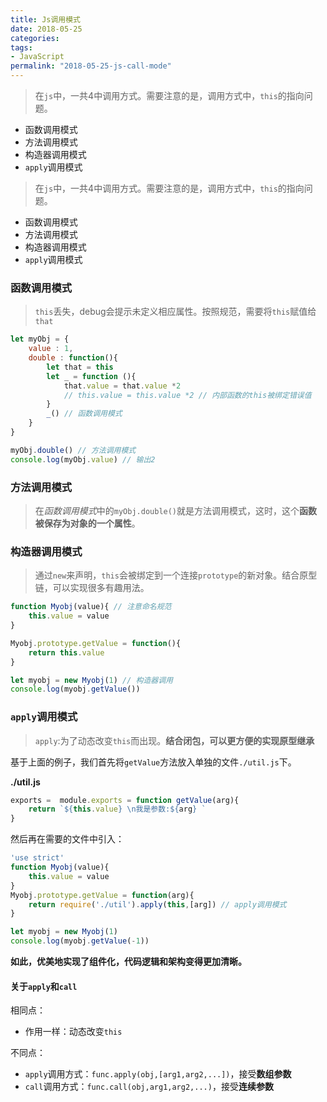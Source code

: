 ```yaml
---
title: Js调用模式
date: 2018-05-25
categories:
tags:
- JavaScript
permalink: "2018-05-25-js-call-mode"
---
```


> 在`js`中，一共4中调用方式。需要注意的是，调用方式中，`this`的指向问题。

- 函数调用模式
- 方法调用模式
- 构造器调用模式
- `apply`调用模式

<!-- more -->

> 在`js`中，一共4中调用方式。需要注意的是，调用方式中，`this`的指向问题。

- 函数调用模式
- 方法调用模式
- 构造器调用模式
- `apply`调用模式

### 函数调用模式
> `this`丢失，debug会提示未定义相应属性。按照规范，需要将`this`赋值给`that`

```javascript
let myObj = {
    value : 1,
    double : function(){
        let that = this
        let _ = function (){
            that.value = that.value *2
            // this.value = this.value *2 // 内部函数的this被绑定错误值
        }
        _() // 函数调用模式
    }
}

myObj.double() // 方法调用模式
console.log(myObj.value) // 输出2
```

### 方法调用模式
> 在*函数调用模式*中的`myObj.double()`就是方法调用模式，这时，这个**函数被保存为对象的一个属性**。

### 构造器调用模式
> 通过`new`来声明，`this`会被绑定到一个连接`prototype`的新对象。结合原型链，可以实现很多有趣用法。

```javascript
function Myobj(value){ // 注意命名规范
    this.value = value
}

Myobj.prototype.getValue = function(){
    return this.value
}

let myobj = new Myobj(1) // 构造器调用
console.log(myobj.getValue())
```

### `apply`调用模式
> `apply`:为了动态改变`this`而出现。**结合闭包，可以更方便的实现原型继承**

基于上面的例子，我们首先将`getValue`方法放入单独的文件`./util.js`下。

**./util.js**

```javascript
exports =  module.exports = function getValue(arg){
    return `${this.value} \n我是参数:${arg} `
}
```

然后再在需要的文件中引入：

```javascript
'use strict'
function Myobj(value){
    this.value = value
}
Myobj.prototype.getValue = function(arg){
    return require('./util').apply(this,[arg]) // apply调用模式
}

let myobj = new Myobj(1)
console.log(myobj.getValue(-1))
```

**如此，优美地实现了组件化，代码逻辑和架构变得更加清晰。**

#### 关于`apply`和`call`
相同点：
- 作用一样：动态改变`this`

不同点：
- `apply`调用方式：`func.apply(obj,[arg1,arg2,...])`，接受**数组参数**
- `call`调用方式：`func.call(obj,arg1,arg2,...)`，接受**连续参数**
